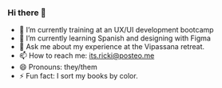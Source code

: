 ### Hi there 👋

- 🔭 I’m currently training at an UX/UI development bootcamp
- 🌱 I’m currently learning Spanish and designing with Figma
- 💬 Ask me about my experience at the Vipassana retreat.
- 📫 How to reach me: its.ricki@posteo.me
- 😄 Pronouns: they/them
- ⚡ Fun fact: I sort my books by color.
<!--
**mtric/mtric** is a ✨ _special_ ✨ repository because its `README.md` (this file) appears on your GitHub profile.

Here are some ideas to get you started:

- 🔭 I’m currently working on my bachelors thesis
- 🌱 I’m currently learning SwiftUI
- 👯 I’m looking to collaborate on ...
- 🤔 I’m looking for help with ...
- 💬 Ask me about ...
- 📫 How to reach me: ...
- 😄 Pronouns: ...
- ⚡ Fun fact: ...
-->
